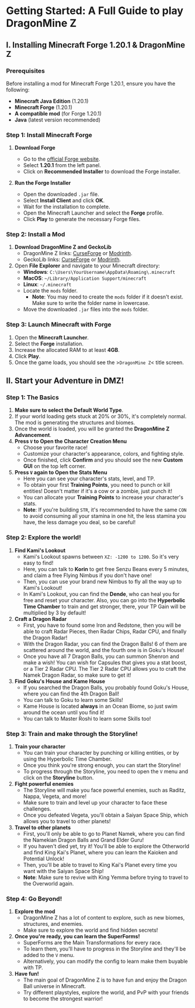 # Getting Started: A Full Guide to play DragonMine Z

## I. Installing Minecraft Forge 1.20.1 & DragonMine Z

### Prerequisites
Before installing a mod for Minecraft Forge 1.20.1, ensure you have the following:

- **Minecraft Java Edition** (1.20.1)
- **Minecraft Forge** (1.20.1)
- **A compatible mod** (for Forge 1.20.1)
- **Java** (latest version recommended)

### Step 1: Install Minecraft Forge
1. **Download Forge**
     - Go to the [official Forge website](https://files.minecraftforge.net/).
     - Select **1.20.1** from the left panel.
     - Click on **Recommended Installer** to download the Forge installer.

2. **Run the Forge Installer**
     - Open the downloaded `.jar` file.
     - Select **Install Client** and click **OK**.
     - Wait for the installation to complete.
     - Open the Minecraft Launcher and select the **Forge** profile.
     - Click **Play** to generate the necessary Forge files.

### Step 2: Install a Mod
1. **Download DragonMine Z and GeckoLib**
     - DragonMine Z links: [CurseForge](https://www.curseforge.com/minecraft/mc-mods/dragonmine-z) or [Modrinth](https://modrinth.com/mod/dragonminez).
     - GeckoLib links: [CurseForge](https://www.curseforge.com/minecraft/mc-mods/geckolib) or [Modrinth](https://modrinth.com/mod/geckolib).
2. Open **File Explorer** and navigate to your Minecraft directory:
     - **Windows**: `C:\Users\YourUsername\AppData\Roaming\.minecraft`
     - **MacOS**: `~/Library/Application Support/minecraft`
     - **Linux**: `~/.minecraft`
   - Locate the `mods` folder.
     - **Note**: You may need to create the `mods` folder if it doesn't exist. Make sure to write the folder name in lowercase.
   - Move the downloaded `.jar` files into the `mods` folder.

### Step 3: Launch Minecraft with Forge
1. Open the **Minecraft Launcher**.
2. Select the **Forge** installation.
3. Increase the allocated RAM to at least **4GB**.
4. Click **Play**.
5. Once the game loads, you should see the >`DragonMine Z`< title screen.

## II. Start your Adventure in DMZ!

### Step 1: The Basics
1. **Make sure to select the Default World Type**.
2. If your world loading gets stuck at 20% or 30%, it's completely normal. The mod is generating the structures and biomes.
3. Once the world is loaded, you will be granted the **DragonMine Z Advancement**.
4. **Press `V` to Open the Character Creation Menu**
     - Choose your favorite race!
     - Customize your character's appearance, colors, and fighting style.
     - Once finished, click **Confirm** and you should see the new **Custom GUI** on the top left corner.
5. **Press `V` again to Open the Stats Menu**
     - Here you can see your character's stats, level, and TP.
     - To obtain your first **Training Points**, you need to punch or kill entities! Doesn't matter if it's a cow or a zombie, just punch it!
     - You can allocate your **Training Points** to increase your character's stats.
     - **Note**: If you're building `STR`, it's recommended to have the same `CON` to avoid consuming all your stamina in one hit, the less stamina you have, the less damage you deal, so be careful!

### Step 2: Explore the world!
1. **Find Kami's Lookout**
     - Kami's Lookout spawns between `XZ: -1200 to 1200`. So it's very easy to find!
     - Here, you can talk to **Korin** to get free Senzu Beans every 5 minutes, and claim a free Flying Nimbus if you don't have one!
     - Then, you can use your brand new Nimbus to fly all the way up to Kami's Lookout!
     - In Kami's Lookout, you can find the **Dende**, who can heal you for free and reset your character. Also, you can go into the **Hyperbolic Time Chamber** to train and get stronger, there, your TP Gain will be multiplied by 3 by default!
2. **Craft a Dragon Radar**
     - First, you have to found some Iron and Redstone, then you will be able to craft Radar Pieces, then Radar Chips, Radar CPU, and finally the Dragon Radar!
     - With the Dragon Radar, you can find the Dragon Balls! 6 of them are scattered around the world, and the fourth one is in Goku's House!
     - Once you have all 7 Dragon Balls, you can summon Shenron and make a wish! You can wish for Capsules that gives you a stat boost, or a Tier 2 Radar CPU. The Tier 2 Radar CPU allows you to craft the Namek Dragon Radar, so make sure to get it!
3. **Find Goku's House and Kame House**
     - If you searched the Dragon Balls, you probably found Goku's House, where you can find the 4th Dragon Ball!
     - You can talk to Goku to learn some Skills!
     - Kame House is located **always** in an Ocean Biome, so just swim around the ocean until you find it!
     - You can talk to Master Roshi to learn some Skills too!

### Step 3: Train and make through the Storyline!
1. **Train your character**
     - You can train your character by punching or killing entities, or by using the Hyperbolic Time Chamber.
     - Once you think you're strong enough, you can start the Storyline!
     - To progress through the Storyline, you need to open the `V` menu and click on the **Storyline** button.
2. **Fight powerful enemies**
     - The Storyline will make you face powerful enemies, such as Raditz, Nappa, Vegeta, and more!
     - Make sure to train and level up your character to face these challenges.
     - Once you defeated Vegeta, you'll obtain a Saiyan Space Ship, which allows you to travel to other planets!
3. **Travel to other planets**
     - First, you'll only be able to go to Planet Namek, where you can find the Namekian Dragon Balls and Grand Elder Guru!
     - If you haven't died yet, try it! You'll be able to explore the Otherworld and find King Kai's Planet, where you can learn the Kaioken and Potential Unlock!
     - Then, you'll be able to travel to King Kai's Planet every time you want with the Saiyan Space Ship!
     - **Note**: Make sure to revive with King Yemma before trying to travel to the Overworld again.

### Step 4: Go Beyond!
1. **Explore the mod**
     - DragonMine Z has a lot of content to explore, such as new biomes, structures, and enemies.
     - Make sure to explore the world and find hidden secrets!
2. **Once you're ready, you can learn the SuperForms!**
     - SuperForms are the Main Transformations for every race.
     - To learn them, you'll have to progress in the Storyline and they'll be added to the `V` menu.
     - Alternatively, you can modify the config to learn make them buyable with TP.
3. **Have fun!**
     - The main goal of DragonMine Z is to have fun and enjoy the Dragon Ball universe in Minecraft.
     - Try different playstyles, explore the world, and PvP with your friends to become the strongest warrior!